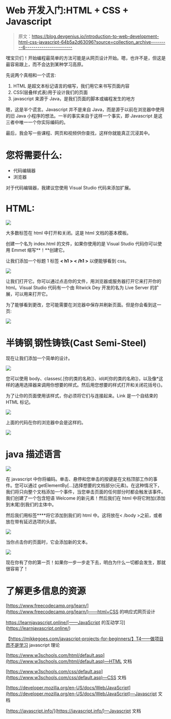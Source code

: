 # Web 开发入门:HTML + CSS + Javascript

> 原文：<https://blog.devgenius.io/introduction-to-web-development-html-css-javascript-64b5a2d63096?source=collection_archive---------6----------------------->

嘿宝贝们！开始编程最简单的方法可能是从网页设计开始。嗯，也许不是，但这是最容易跟上，而不会达到某种学习高原。

先说两个真相和一个谎言:

1.  HTML 是超文本标记语言的缩写，我们用它来书写页面内容
2.  CSS(层叠样式表)用于设计我们的页面
3.  javascript 来源于 Java，是我们页面的脚本或编程发生的地方

嗯，这是半个谎言。Javascript 并不是来自 Java，而是源于以前在浏览器中使用的旧 Java 小程序的想法。一半的事实来自于这样一个事实，即 Javascript 是这三者中唯一一个你实际编码的。

最后，我会写一些课程、网页和视频供你查找，这样你就能真正沉浸其中。

# 您将需要什么:

*   代码编辑器
*   浏览器

对于代码编辑器，我建议您使用 Visual Studio 代码来添加扩展。

# HTML:

![](img/60aab2f44c76aeaa4643676b13e81b21.png)

大多数标签在 html 中打开和关闭。这是 html 文档的基本模板。

创建一个名为 index.html 的文件，如果你使用的是 Visual Studio 代码你可以使用 Emmet 缩写**！**创建它。

让我们添加一个标题 1 标签 **< h1 > < /h1 >** 以便能够看到 css。

![](img/c10a60304ee85ffb4b1cac397c83cfa3.png)

让我们打开它。你可以通过点击你的文件，用浏览器或服务器打开它来打开你的 html。Visual Studio 代码有一个由 Ritwick Dey 开发的名为 Live Server 的扩展，可以用来打开它。

为了能够看到更改，您可能需要在浏览器中保存并刷新页面。但是你会看到这一页:

![](img/a907abeb7e5eb44cb1e00d2d059673ea.png)

# 半铸钢ˌ钢性铸铁(Cast Semi-Steel)

现在让我们添加一个简单的设计。

![](img/e208b4e9bc9971db9bb9b69569853d8e.png)

您可以使用 body、classes(.[你的类的名称])、id(#[你的类的名称])，以及像*这样的通用选择器来调用你想要的样式。然后用您想要的样式打开和关闭花括号{}。

为了让你的页面使用该样式，你必须将它们与<link>连接起来。Link 是一个自结束的 HTML 标记。

![](img/5c7bf65b34e41ace8a1b5cd9bf5bcb43.png)

上面的代码在你的浏览器中会是这样的。

![](img/77c65595c3403a1a9cee9b47fa6937c0.png)

# java 描述语言

![](img/ba9db106f2cf4960f51c3a199a542aa6.png)

在 javascript 中你将编码。单击、悬停和您单击的按键是在文档顶部工作的事件。您可以通过 getElementBy[…]选择想要的文档部分(元素)。在这种情况下，我们将只向整个文档添加一个事件，当您单击页面的任何部分时都会触发该事件。我们创建了一个包含短语 Welcome 的新元素！然后我们在 html 中将它附加(添加到末尾)到我们的主体中。

然后我们用标签**<script></script>**将它添加到我们的 html 中。这将放在< /body >之前，或者放在带有延迟选项的头部。

![](img/1f5fcecc67a21dcb680a84294e538b9c.png)

当你点击你的页面时，它会添加新的文本。

![](img/99d09d33c82b38f819023bf90f140478.png)

现在你有了你的第一页！如果你一步一步走下去，明白为什么一切都会发生，那就很容易了！

# 了解更多信息的资源

[https://www.freecodecamp.org/learn/](https://www.freecodecamp.org/learn/)——html+CSS 的响应式网页设计

https://learnjavascript.online/[——JavaScript 的互动学习](https://learnjavascript.online/)

【https://mikkegoes.com/javascript-projects-for-beginners/】T4——做项目而不是学习 javascript 理论

[https://www.w3schools.com/html/default.asp](https://www.w3schools.com/html/default.asp)—HTML 文档

[https://www.w3schools.com/css/default.asp](https://www.w3schools.com/css/default.asp)—CSS 文档

[https://developer.mozilla.org/en-US/docs/Web/JavaScript](https://developer.mozilla.org/en-US/docs/Web/JavaScript)—Javascript 文档

[https://javascript.info/](https://javascript.info/)—Javascript 文档